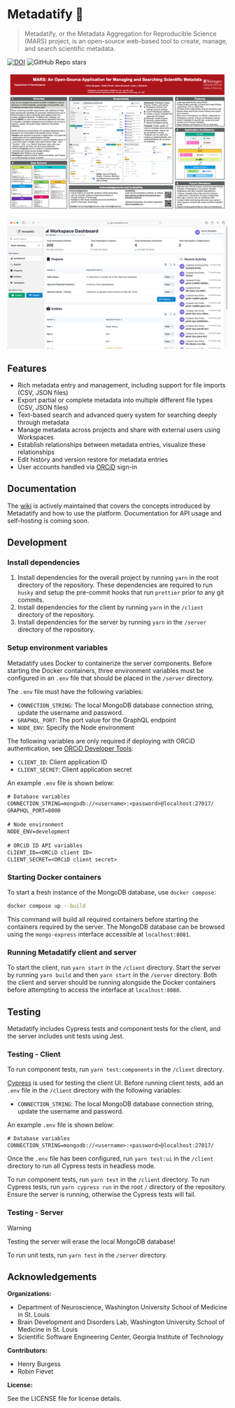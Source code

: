 # Metadatify 🧪

> Metadatify, or the Metadata Aggregation for Reproducible Science (MARS) project, is an open-source web-based tool to create, manage, and search scientific metadata.

[![DOI](https://zenodo.org/badge/DOI/10.5281/zenodo.13946927.svg)](https://doi.org/10.5281/zenodo.13946927) ![GitHub Repo stars](https://img.shields.io/github/stars/Brain-Development-and-Disorders-Lab/mars?style=flat)

![Poster](poster.png)

![Dashboard](website/src/img/Dashboard.png)

## Features

- Rich metadata entry and management, including support for file imports (CSV, JSON files)
- Export partial or complete metadata into multiple different file types (CSV, JSON files)
- Text-based search and advanced query system for searching deeply through metadata
- Manage metadata across projects and share with external users using Workspaces
- Establish relationships between metadata entries, visualize these relationships
- Edit history and version restore for metadata entries
- User accounts handled via [ORCiD](https://orcid.org) sign-in

## Documentation

The [wiki](https://github.com/Brain-Development-and-Disorders-Lab/mars/wiki) is actively maintained that covers the concepts introduced by Metadatify and how to use the platform. Documentation for API usage and self-hosting is coming soon.

## Development

### Install dependencies

1. Install dependencies for the overall project by running `yarn` in the root directory of the repository. These dependencies are required to run `husky` and setup the pre-commit hooks that run `prettier` prior to any git commits.
2. Install dependencies for the client by running `yarn` in the `/client` directory of the repository.
3. Install dependencies for the server by running `yarn` in the `/server` directory of the repository.

### Setup environment variables

Metadatify uses Docker to containerize the server components. Before starting the Docker containers, three environment variables must be configured in an `.env` file that should be placed in the `/server` directory.

The `.env` file must have the following variables:

- `CONNECTION_STRING`: The local MongoDB database connection string, update the username and password.
- `GRAPHQL_PORT`: The port value for the GraphQL endpoint
- `NODE_ENV`: Specify the Node environment

The following variables are only required if deploying with ORCiD authentication, see [ORCiD Developer Tools](https://orcid.org/developer-tools):

- `CLIENT_ID`: Client application ID
- `CLIENT_SECRET`: Client application secret

An example `.env` file is shown below:

```Text
# Database variables
CONNECTION_STRING=mongodb://<username>:<password>@localhost:27017/
GRAPHQL_PORT=8000

# Node environment
NODE_ENV=development

# ORCiD ID API variables
CLIENT_ID=<ORCiD client ID>
CLIENT_SECRET=<ORCiD client secret>
```

### Starting Docker containers

To start a fresh instance of the MongoDB database, use `docker compose`:

```Bash
docker compose up --build
```

This command will build all required containers before starting the containers required by the server. The MongoDB database can be browsed using the `mongo-express` interface accessible at `localhost:8081`.

### Running Metadatify client and server

To start the client, run `yarn start` in the `/client` directory. Start the server by running `yarn build` and then `yarn start` in the `/server` directory. Both the client and server should be running alongside the Docker containers before attempting to access the interface at `localhost:8080`.

## Testing

Metadatify includes Cypress tests and component tests for the client, and the server includes unit tests using Jest.

### Testing - Client

To run component tests, run `yarn test:components` in the `/client` directory.

[Cypress](https://www.cypress.io/) is used for testing the client UI. Before running client tests, add an `.env` file in the `/client` directory with the following variables:

- `CONNECTION_STRING`: The local MongoDB database connection string, update the username and password.

An example `.env` file is shown below:

```Text
# Database variables
CONNECTION_STRING=mongodb://<username>:<password>@localhost:27017/
```

Once the `.env` file has been configured, run `yarn test:ui` in the `/client` directory to run all Cypress tests in headless mode.

To run component tests, run `yarn test` in the `/client` directory. To run Cypress tests, run `yarn cypress run` in the root `/` directory of the repository. Ensure the server is running, otherwise the Cypress tests will fail.

### Testing - Server

> [!WARNING]
> Testing the server will erase the local MongoDB database!

To run unit tests, run `yarn test` in the `/server` directory.

## Acknowledgements

**Organizations:**

- Department of Neuroscience, Washington University School of Medicine in St. Louis
- Brain Development and Disorders Lab, Washington University School of Medicine in St. Louis
- Scientific Software Engineering Center, Georgia Institute of Technology

**Contributors:**

- Henry Burgess
- Robin Fievet

**License:**

See the LICENSE file for license details.
